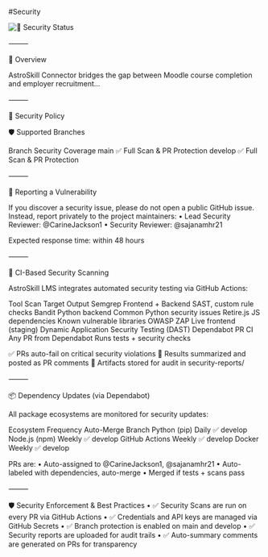 #Security

![🔐 Security Status](https://img.shields.io/endpoint?url=https://raw.githubusercontent.com/AstroSkill/astroskill-lms-connector/develop/.github/badges/security-badge.json)

⸻

🚀 Overview

AstroSkill Connector bridges the gap between Moodle course completion and employer recruitment…

⸻

🔐 Security Policy

🛡 Supported Branches

Branch	Security Coverage
main	✅ Full Scan & PR Protection
develop	✅ Full Scan & PR Protection


⸻

🐞 Reporting a Vulnerability

If you discover a security issue, please do not open a public GitHub issue.
Instead, report privately to the project maintainers:
	•	Lead Security Reviewer: @CarineJackson1
	•	Security Reviewer: @sajanamhr21

Expected response time: within 48 hours

⸻

🧪 CI-Based Security Scanning

AstroSkill LMS integrates automated security testing via GitHub Actions:

Tool	Scan Target	Output
Semgrep	Frontend + Backend	SAST, custom rule checks
Bandit	Python backend	Common Python security issues
Retire.js	JS dependencies	Known vulnerable libraries
OWASP ZAP	Live frontend (staging)	Dynamic Application Security Testing (DAST)
Dependabot PR CI	Any PR from Dependabot	Runs tests + security checks

✅ PRs auto-fail on critical security violations
📄 Results summarized and posted as PR comments
📂 Artifacts stored for audit in security-reports/

⸻

📦 Dependency Updates (via Dependabot)

All package ecosystems are monitored for security updates:

Ecosystem	Frequency	Auto-Merge	Branch
Python (pip)	Daily	✅	develop
Node.js (npm)	Weekly	✅	develop
GitHub Actions	Weekly	✅	develop
Docker	Weekly	✅	develop

PRs are:
	•	Auto-assigned to @CarineJackson1, @sajanamhr21
	•	Auto-labeled with dependencies, auto-merge
	•	Merged if tests + scans pass

⸻

🛡 Security Enforcement & Best Practices
	•	✅ Security Scans are run on every PR via GitHub Actions
	•	✅ Credentials and API keys are managed via GitHub Secrets
	•	✅ Branch protection is enabled on main and develop
	•	✅ Security reports are uploaded for audit trails
	•	✅ Auto-summary comments are generated on PRs for transparency
